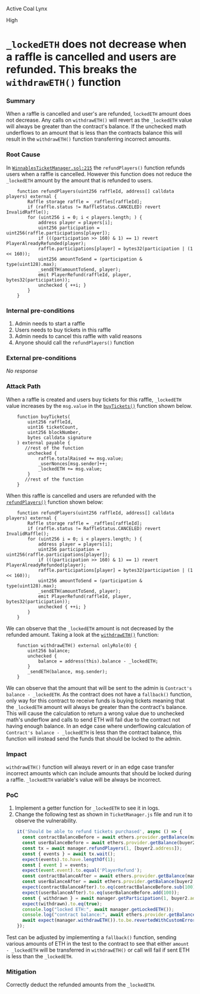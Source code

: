 Active Coal Lynx

High

# `_lockedETH` does not decrease when a raffle is cancelled and users are refunded. This breaks the `withdrawETH()` function

### Summary

When a raffle is cancelled and user's are refunded, `lockedETH` amount does not decrease. Any calls on `withdrawETH()` will revert as the `_lockedETH` value will always be greater than the contract's balance. If the unchecked math underflows to an amount that is less than the contracts balance this will result in the `withdrawETH()` function transferring incorrect amounts.

### Root Cause

In [`WinnablesTicketManager.sol:215`](https://github.com/sherlock-audit/2024-08-winnables-raffles/blob/e8b0603f6a155c7505dacc77194ae6789d0dbe7a/public-contracts/contracts/WinnablesTicketManager.sol#L215-L228) the `refundPlayers()` function refunds users when a raffle is cancelled. However this function does not reduce the `_lockedETH` amount by the amount that is refunded to users.
```solidity
    function refundPlayers(uint256 raffleId, address[] calldata players) external {
        Raffle storage raffle = _raffles[raffleId];
        if (raffle.status != RaffleStatus.CANCELED) revert InvalidRaffle();
        for (uint256 i = 0; i < players.length; ) {
            address player = players[i];
            uint256 participation = uint256(raffle.participations[player]);
            if (((participation >> 160) & 1) == 1) revert PlayerAlreadyRefunded(player);
            raffle.participations[player] = bytes32(participation | (1 << 160));
            uint256 amountToSend = (participation & type(uint128).max);
            _sendETH(amountToSend, player);
            emit PlayerRefund(raffleId, player, bytes32(participation));
            unchecked { ++i; }
        }
    }
```

### Internal pre-conditions

1. Admin needs to start a raffle
2. Users needs to buy tickets in this raffle
3. Admin needs to cancel this raffle with valid reasons
4. Anyone should call the `refundPlayers()` function

### External pre-conditions

_No response_

### Attack Path

When a raffle is created and users buy tickets for this raffle, `_lockedETH` value increases by the `msg.value` in the [`buyTickets()`](https://github.com/sherlock-audit/2024-08-winnables-raffles/blob/e8b0603f6a155c7505dacc77194ae6789d0dbe7a/public-contracts/contracts/WinnablesTicketManager.sol#L182-L210) function shown below.
```solidity
    function buyTickets(
        uint256 raffleId,
        uint16 ticketCount,
        uint256 blockNumber,
        bytes calldata signature
    ) external payable {
       //rest of the function
        unchecked {
            raffle.totalRaised += msg.value;
            _userNonces[msg.sender]++;
            _lockedETH += msg.value;
        }
       //rest of the function
    }
```
When this raffle is cancelled and users are refunded with the [`refundPlayers()`](https://github.com/sherlock-audit/2024-08-winnables-raffles/blob/e8b0603f6a155c7505dacc77194ae6789d0dbe7a/public-contracts/contracts/WinnablesTicketManager.sol#L215-L228) function shown below:
```solidity
    function refundPlayers(uint256 raffleId, address[] calldata players) external {
        Raffle storage raffle = _raffles[raffleId];
        if (raffle.status != RaffleStatus.CANCELED) revert InvalidRaffle();
        for (uint256 i = 0; i < players.length; ) {
            address player = players[i];
            uint256 participation = uint256(raffle.participations[player]);
            if (((participation >> 160) & 1) == 1) revert PlayerAlreadyRefunded(player);
            raffle.participations[player] = bytes32(participation | (1 << 160));
            uint256 amountToSend = (participation & type(uint128).max);
            _sendETH(amountToSend, player);
            emit PlayerRefund(raffleId, player, bytes32(participation));
            unchecked { ++i; }
        }
    }
```
We can observe that the `_lockedETH` amount is not decreased by the refunded amount.
Taking a look at the [`withdrawETH()`](https://github.com/sherlock-audit/2024-08-winnables-raffles/blob/e8b0603f6a155c7505dacc77194ae6789d0dbe7a/public-contracts/contracts/WinnablesTicketManager.sol#L300-L306) function:
```solidity
    function withdrawETH() external onlyRole(0) {
        uint256 balance;
        unchecked {
            balance = address(this).balance - _lockedETH;
        }
        _sendETH(balance, msg.sender);
    }
```
We can observe that the amount that will be sent to the admin is `Contract's balance - _lockedETH`. As the contract does not have a `fallback()` function, only way for this contract to receive funds is buying tickets meaning that the `_lockedETH` amount will always be greater than the contract's balance. This will cause the calculation to return a wrong value due to unchecked math's underflow and calls to send ETH will fail due to the contract not having enough balance. In an edge case where underflowing calculation of `Contract's balance - _lockedETH` is less than the contract balance, this function will instead send the funds that should be locked to the admin.

### Impact

`withdrawETH()` function will always revert or in an edge case transfer incorrect amounts which can include amounts that should be locked during a raffle. `_lockedETH` variable's value will be always be incorrect.

### PoC

1. Implement a getter function for `_lockedETH` to see it in logs.
2. Change the following test as shown in `TicketManager.js` file and run it to observe the vulnerability.
```jsx
    it('Should be able to refund tickets purchased', async () => {
      const contractBalanceBefore = await ethers.provider.getBalance(manager.address);
      const userBalanceBefore = await ethers.provider.getBalance(buyer2.address);
      const tx = await manager.refundPlayers(1, [buyer2.address]);
      const { events } = await tx.wait();
      expect(events).to.have.lengthOf(1);
      const [ event ] = events;
      expect(event.event).to.equal('PlayerRefund');
      const contractBalanceAfter = await ethers.provider.getBalance(manager.address);
      const userBalanceAfter = await ethers.provider.getBalance(buyer2.address);
      expect(contractBalanceAfter).to.eq(contractBalanceBefore.sub(100));
      expect(userBalanceAfter).to.eq(userBalanceBefore.add(100));
      const { withdrawn } = await manager.getParticipation(1, buyer2.address);
      expect(withdrawn).to.eq(true);
      console.log("locked ETH:", await manager.getLockedETH());
      console.log("contract balance:", await ethers.provider.getBalance(manager.address));
      await expect(manager.withdrawETH()).to.be.revertedWithCustomError(manager, 'ETHTransferFail');
    });
```
Test can be adjusted by implementing a `fallback()` function, sending various amounts of ETH in the test to the contract to see that either `amount - _lockedETH` will be transferred in `withdrawETH()` or call will fail if sent ETH is less than the `_lockedETH`.

### Mitigation

Correctly deduct the refunded amounts from the `_lockedETH`.